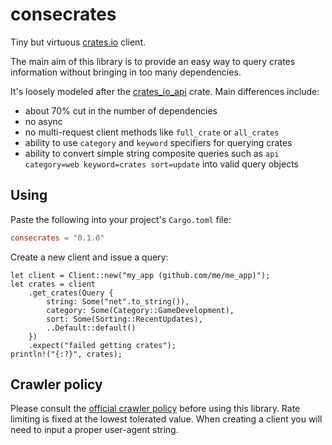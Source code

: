 # consecrates

Tiny but virtuous [crates.io](https://crates.io) client.

The main aim of this library is to provide an easy way to query crates
information without bringing in too many dependencies.

It's loosely modeled after the
[crates_io_api](https://crates.io/crates/crates_io_api) crate. Main differences
include:
- about 70% cut in the number of dependencies
- no async 
- no multi-request client methods like `full_crate` or
  `all_crates`
- ability to use `category` and `keyword` specifiers for querying crates
- ability to convert simple string composite queries such as
  `api category=web keyword=crates sort=update` into valid query objects


## Using

Paste the following into your project's `Cargo.toml` file:

```toml
consecrates = "0.1.0"
```

Create a new client and issue a query: 

```rust,no_run
let client = Client::new("my_app (github.com/me/me_app)");
let crates = client
    .get_crates(Query {
        string: Some("net".to_string()),
        category: Some(Category::GameDevelopment),
        sort: Some(Sorting::RecentUpdates),
        ..Default::default()
    })
    .expect("failed getting crates");
println!("{:?}", crates);
```


## Crawler policy

Please consult the
[official crawler policy](https://crates.io/policies#crawlers) before using
this library. Rate limiting is fixed at the lowest tolerated value. When
creating a client you will need to input a proper user-agent string.


